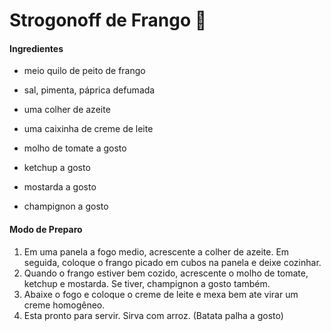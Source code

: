 # Strogonoff de Frango :chicken:

#### Ingredientes

- meio quilo de peito de frango

- sal, pimenta, páprica defumada

- uma colher de azeite

- uma caixinha de creme de leite
- molho de tomate a gosto
- ketchup a gosto
- mostarda a gosto
- champignon a gosto

#### Modo de Preparo

1. Em uma panela a fogo medio, acrescente a colher de azeite. Em seguida, coloque o frango picado em cubos na panela e deixe cozinhar.
2. Quando o frango estiver bem cozido, acrescente o molho de tomate, ketchup e mostarda. Se tiver, champignon a gosto também.
3. Abaixe o fogo e coloque o creme de leite e mexa bem ate virar um creme homogêneo.
4. Esta pronto para servir. Sirva com arroz. (Batata palha a gosto)



